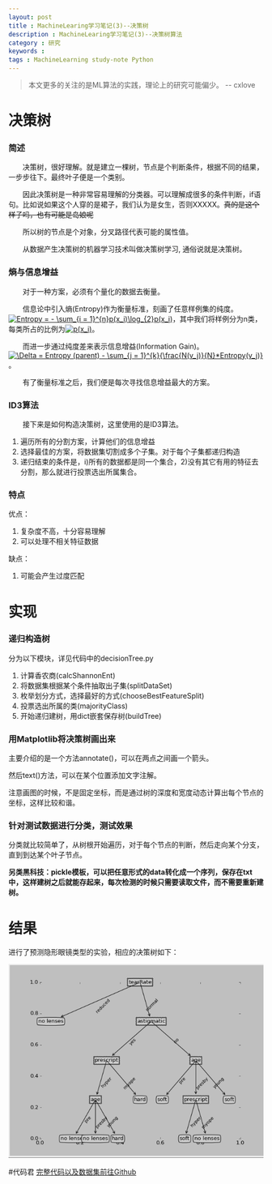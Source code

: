 ```yaml
---
layout: post
title : MachineLearing学习笔记(3)--决策树
description : MachineLearing学习笔记(3)--决策树算法
category : 研究
keywords :
tags : MachineLearning study-note Python
---
```



>本文更多的关注的是ML算法的实践，理论上的研究可能偏少。 -- cxlove

# 决策树

### 简述
　　决策树，很好理解。就是建立一棵树，节点是个判断条件，根据不同的结果，一步步往下。最终叶子便是一个类别。

　　因此决策树是一种非常容易理解的分类器。可以理解成很多的条件判断，if语句。比如说如果这个人穿的是裙子，我们认为是女生，否则XXXXX。<del>真的是这个样子吗，也有可能是岛娘呢</del>

　　所以树的节点是个对象，分叉路径代表可能的属性值。

　　从数据产生决策树的机器学习技术叫做决策树学习, 通俗说就是决策树。

### 熵与信息增益
　　对于一种方案，必须有个量化的数据去衡量。

　　信息论中引入熵(Entropy)作为衡量标准，刻画了任意样例集的纯度。<a href="http://www.codecogs.com/eqnedit.php?latex=Entropy&space;=&space;-&space;\sum_{i&space;=&space;1}^{n}p(x_i)\log_{2}p(x_i)" target="_blank"><img src="http://latex.codecogs.com/gif.latex?Entropy&space;=&space;-&space;\sum_{i&space;=&space;1}^{n}p(x_i)\log_{2}p(x_i)" title="Entropy = - \sum_{i = 1}^{n}p(x_i)\log_{2}p(x_i)" /></a>，其中我们将样例分为n类，每类所占的比例为<a href="http://www.codecogs.com/eqnedit.php?latex=p(x_i)" target="_blank"><img src="http://latex.codecogs.com/gif.latex?p(x_i)" title="p(x_i)" /></a>。

　　而进一步通过纯度差来表示信息增益(Information Gain)。<a href="http://www.codecogs.com/eqnedit.php?latex=\Delta&space;=&space;Entropy&space;(parent)&space;-&space;\sum_{j&space;=&space;1}^{k}{\frac{N(v_j)}{N}*Entropy(v_j)}" target="_blank"><img src="http://latex.codecogs.com/gif.latex?\Delta&space;=&space;Entropy&space;(parent)&space;-&space;\sum_{j&space;=&space;1}^{k}{\frac{N(v_j)}{N}*Entropy(v_j)}" title="\Delta = Entropy (parent) - \sum_{j = 1}^{k}{\frac{N(v_j)}{N}*Entropy(v_j)}" /></a>。

　　有了衡量标准之后，我们便是每次寻找信息增益最大的方案。

### ID3算法
　　接下来是如何构造决策树，这里使用的是ID3算法。

1.  遍历所有的分割方案，计算他们的信息增益
2.  选择最佳的方案，将数据集切割成多个子集。对于每个子集都递归构造
3.  递归结束的条件是，i)所有的数据都是同一个集合，2)没有其它有用的特征去分割，那么就进行投票选出所属集合。

### 特点
优点：

1.  复杂度不高，十分容易理解
2.  可以处理不相关特征数据

缺点：
1.  可能会产生过度匹配


# 实现

### 递归构造树
分为以下模块，详见代码中的decisionTree.py

1.  计算香农商(calcShannonEnt)
2.  将数据集根据某个条件抽取出子集(splitDataSet)
3.  枚举划分方式，选择最好的方式(chooseBestFeatureSplit)
4.  投票选出所属的类(majorityClass)
5.  开始递归建树，用dict嵌套保存树(buildTree)

### 用Matplotlib将决策树画出来
主要介绍的是一个方法annotate()，可以在两点之间画一个箭头。

然后text()方法，可以在某个位置添加文字注解。

注意画图的时候，不是固定坐标，而是通过树的深度和宽度动态计算出每个节点的坐标，这样比较和谐。

### 针对测试数据进行分类，测试效果
分类就比较简单了，从树根开始遍历，对于每个节点的判断，然后走向某个分支，直到到达某个叶子节点。

<strong>另类黑科技：pickle模板，可以把任意形式的data转化成一个序列，保存在txt中，这样建树之后就能存起来，每次检测的时候只需要读取文件，而不需要重新建树。</strong>

# 结果
进行了预测隐形眼镜类型的实验，相应的决策树如下：

![result](/images/ML3_1.png)

#代码君
[完整代码以及数据集前往Github](https://github.com/cxlove/MachineLearning/tree/master/decisionTree)

  